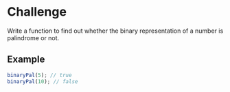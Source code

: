 # Challenge

Write a function to find out whether the binary representation of a number is palindrome or not.

## Example

```js
binaryPal(5); // true
binaryPal(10); // false
```
